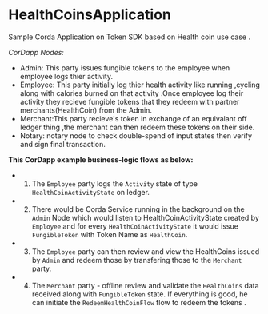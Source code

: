 # HealthCoinsApplication
Sample Corda Application on Token SDK  based on Health coin use case .

*CorDapp Nodes:*

* Admin:  This party issues fungible tokens to the employee when employee logs thier activity.
* Employee: This party initially log thier  health activity like running ,cycling along with calories burned on that activity .Once employee log their activity they recieve fungible tokens that they redeem with partner merchants(HealthCoin) from the Admin.
* Merchant:This party recieve's token in exchange of an equivalant off ledger thing ,the merchant can then redeem these tokens on their side.
* Notary: notary node to check double-spend of input states then verify and sign final transaction.


**This CorDapp example business-logic flows as below:**

* 1. The `Employee` party logs the `Activity` state of type `HealthCoinActivityState` on ledger.
* 2. There would be Corda Service running  in the background on the `Admin` Node which would listen to HealthCoinActivityState created by `Employee`  and for every `HealthCoinActivityState` it would issue `FungibleToken` with Token Name as `HealthCoin`. 
* 3. The `Employee` party can then review and view the HealthCoins issued by `Admin` and redeem those by transfering those to the `Merchant` party.
* 4. The `Merchant` party - offline review and validate the `HealthCoins` data received along with `FungibleToken` state. If everything is good, he can initiate the `RedeemHealthCoinFlow` flow to redeem the tokens . 
